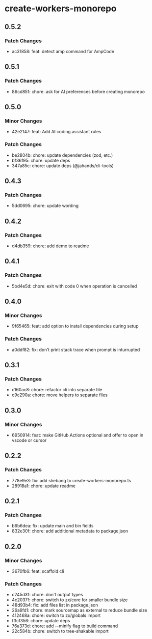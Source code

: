 # create-workers-monorepo

## 0.5.2

### Patch Changes

- ac31858: feat: detect amp command for AmpCode

## 0.5.1

### Patch Changes

- 86cd851: chore: ask for AI preferences before creating monorepo

## 0.5.0

### Minor Changes

- 42e2147: feat: Add AI coding assistant rules

### Patch Changes

- be2804b: chore: update dependencies (zod, etc.)
- bf36f95: chore: update deps
- 347a85c: chore: update deps (@jahands/cli-tools)

## 0.4.3

### Patch Changes

- 5dd0695: chore: update wording

## 0.4.2

### Patch Changes

- d4db359: chore: add demo to readme

## 0.4.1

### Patch Changes

- 5bd4e5d: chore: exit with code 0 when operation is cancelled

## 0.4.0

### Minor Changes

- 9f65465: feat: add option to install dependencies during setup

### Patch Changes

- a0ddf82: fix: don't print stack trace when prompt is inturrupted

## 0.3.1

### Patch Changes

- c160ac8: chore: refactor cli into separate file
- c9c290a: chore: move helpers to separate files

## 0.3.0

### Minor Changes

- 6950914: feat: make GitHub Actions optional and offer to open in vscode or cursor

## 0.2.2

### Patch Changes

- 778e9e3: fix: add shebang to create-workers-monorepo.ts
- 28918a1: chore: update readme

## 0.2.1

### Patch Changes

- b6b6dea: fix: update main and bin fields
- 832e30f: chore: add additional metadata to package.json

## 0.2.0

### Minor Changes

- 3670fb6: feat: scaffold cli

### Patch Changes

- c245d31: chore: don't output types
- 4c2037f: chore: switch to zx/core for smaller bundle size
- 48d93b4: fix: add files list in package.json
- 26a9fd1: chore: mark sourcemap as external to reduce bundle size
- 412468a: chore: switch to zx/globals import
- f3cf356: chore: update deps
- 76a373d: chore: add --minify flag to build command
- 22c584b: chore: switch to tree-shakable import
